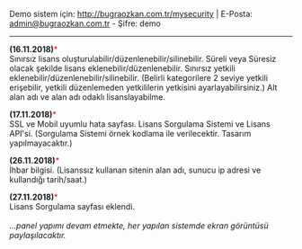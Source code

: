 Demo sistem için: http://bugraozkan.com.tr/mysecurity |
E-Posta: admin@bugraozkan.com.tr -
Şifre: demo<br><hr>
<b>(16.11.2018)</b><font color="red">*</font><br>
Sınırsız lisans oluşturulabilir/düzenlenebilir/silinebilir.
Süreli veya Süresiz olacak şekilde lisans eklenebilir/düzenlenebilir.
Sınırsız yetkili eklenebilir/düzenlenebilir/silinebilir. (Belirli kategorilere 2 seviye yetkili erişebilir, yetkili düzenlemeden yetkililerin yetkisini ayarlayabilirsiniz.)
Alt alan adı ve alan adı odaklı lisanslayabilme.
 
<b>(17.11.2018)</b><font color="red">*</font><br>
SSL ve Mobil uyumlu hata sayfası.
Lisans Sorgulama Sistemi ve Lisans API'si. (Sorgulama Sistemi örnek kodlama ile verilecektir. Tasarım yapılmayacaktır.)
 
<b>(26.11.2018)</b><font color="red">*</font><br>
İhbar bilgisi. (Lisanssız kullanan sitenin alan adı, sunucu ip adresi ve kullandığı tarih/saat.)

<b>(27.11.2018)</b><font color="red">*</font><br>
Lisans Sorgulama sayfası eklendi.<br><br>
<i>...panel yapımı devam etmekte, her yapılan sistemde ekran görüntüsü paylaşılacaktır.</i>
